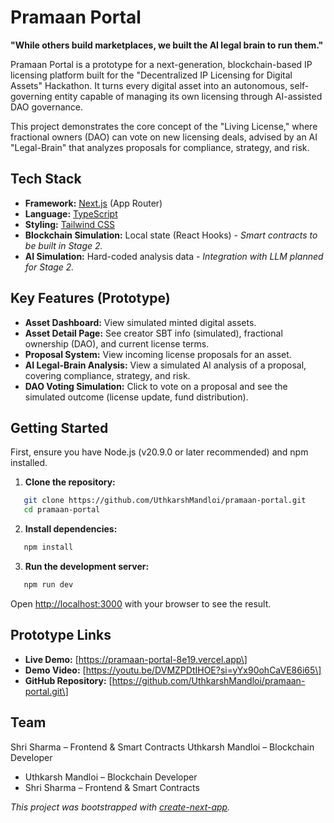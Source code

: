 # **Pramaan Portal**

**"While others build marketplaces, we built the AI legal brain to run them."**

Pramaan Portal is a prototype for a next-generation, blockchain-based IP licensing platform built for the "Decentralized IP Licensing for Digital Assets" Hackathon. It turns every digital asset into an autonomous, self-governing entity capable of managing its own licensing through AI-assisted DAO governance.

This project demonstrates the core concept of the "Living License," where fractional owners (DAO) can vote on new licensing deals, advised by an AI "Legal-Brain" that analyzes proposals for compliance, strategy, and risk.

## **Tech Stack**

* **Framework:** [Next.js](https://nextjs.org/) (App Router)  
* **Language:** [TypeScript](https://www.typescriptlang.org/)  
* **Styling:** [Tailwind CSS](https://tailwindcss.com/)  
* **Blockchain Simulation:** Local state (React Hooks) \- *Smart contracts to be built in Stage 2\.*  
* **AI Simulation:** Hard-coded analysis data \- *Integration with LLM planned for Stage 2\.*

## **Key Features (Prototype)**

* **Asset Dashboard:** View simulated minted digital assets.  
* **Asset Detail Page:** See creator SBT info (simulated), fractional ownership (DAO), and current license terms.  
* **Proposal System:** View incoming license proposals for an asset.  
* **AI Legal-Brain Analysis:** View a simulated AI analysis of a proposal, covering compliance, strategy, and risk.  
* **DAO Voting Simulation:** Click to vote on a proposal and see the simulated outcome (license update, fund distribution).

## **Getting Started**

First, ensure you have Node.js (v20.9.0 or later recommended) and npm installed.

1. **Clone the repository:**  
```bash
   git clone https://github.com/UthkarshMandloi/pramaan-portal.git
   cd pramaan-portal
```
2. **Install dependencies:**  
```bash
   npm install
```


3. **Run the development server:**
```bash
   npm run dev
```

Open [http://localhost:3000](https://www.google.com/search?q=http://localhost:3000) with your browser to see the result.

## **Prototype Links**

* **Live Demo:** \[https://pramaan-portal-8e19.vercel.app\]  
* **Demo Video:** \[https://youtu.be/DVMZPDtIHOE?si=yYx90ohCaVE86i65\]  
* **GitHub Repository:** \[https://github.com/UthkarshMandloi/pramaan-portal.git\]

## **Team**
Shri Sharma – Frontend & Smart Contracts
Uthkarsh Mandloi – Blockchain Developer

* Uthkarsh Mandloi – Blockchain Developer  
* Shri Sharma – Frontend & Smart Contracts

*This project was bootstrapped with [create-next-app](https://nextjs.org/docs/app/api-reference/cli/create-next-app).*
